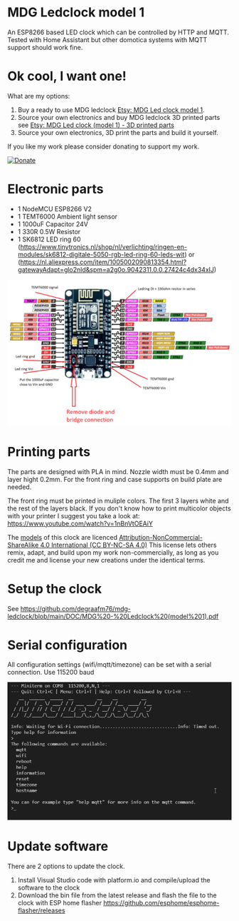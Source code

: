 # MDG Ledclock model 1
An ESP8266 based LED clock which can be controlled by HTTP and MQTT.
Tested with Home Assistant but other domotica systems with MQTT support should work fine.

# Ok cool, I want one!
What are my options:

1. Buy a ready to use MDG ledclock [Etsy: MDG Led clock model 1](https://www.etsy.com/your/shops/MDGdesignNL/tools/listings/986543633).
2. Source your own electronics and buy MDG ledclock 3D printed parts see [Etsy: MDG Led clock (model 1) - 3D printed parts](https://www.etsy.com/your/shops/MDGdesignNL/tools/listings/1155302644)
3. Source your own electronics, 3D print the parts and build it yourself.

If you like my work please consider donating to support my work.

[![Donate](https://www.paypalobjects.com/en_US/NL/i/btn/btn_donateCC_LG.gif)]( https://www.paypal.com/donate/?hosted_button_id=ZDERFEHERXURW)


# Electronic parts
* 1 NodeMCU ESP8266 V2
* 1 TEMT6000 Ambient light sensor
* 1 1000uF Capacitor 24V
* 1 330R 0.5W Resistor 
* 1 SK6812 LED ring 60 (https://www.tinytronics.nl/shop/nl/verlichting/ringen-en-modules/sk6812-digitale-5050-rgb-led-ring-60-leds-wit) or (https://nl.aliexpress.com/item/1005002090813354.html?gatewayAdapt=glo2nld&spm=a2g0o.9042311.0.0.27424c4dx34xlJ)

![Schematic](https://github.com/degraafm76/mdg-ledclock/blob/main/media/Led%20clock%20Schematic.png)

# Printing parts
The parts are designed with PLA in mind. Nozzle width must be 0.4mm and layer hight 0.2mm. For the front ring and case supports on build plate are needed.

The front ring must be printed in muliple colors. The first 3 layers white and the rest of the layers black. If you don't know how to print multicolor objects with your printer I suggest you take a look at: https://www.youtube.com/watch?v=1nBnVtOEAiY

The [models](https://github.com/degraafm76/mdg-ledclock/tree/main/STL) of this clock are licenced [Attribution-NonCommercial-ShareAlike 4.0 International (CC BY-NC-SA 4.0)](https://creativecommons.org/licenses/by-nc-sa/4.0/legalcode) This license lets others remix, adapt, and build upon my work non-commercially, as long as you credit me and license your new creations under the identical terms.


# Setup the clock
See https://github.com/degraafm76/mdg-ledclock/blob/main/DOC/MDG%20-%20Ledclock%20(model%201).pdf

# Serial configuration
All configuration settings (wifi/mqtt/timezone) can be set with a serial connection. Use 115200 baud

![Serial Connection](https://github.com/degraafm76/mdg-ledclock/blob/main/media/Serial_connection.png)

# Update software
There are 2 options to update the clock.

1. Install Visual Studio code with platform.io and compile/upload the software to the clock
2. Download the bin file from the latest release and flash the file to the clock with ESP home flasher https://github.com/esphome/esphome-flasher/releases
